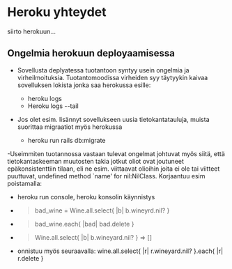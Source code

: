 # Heroku yhteydet
siirto herokuun...

## Ongelmia herokuun deployaamisessa

- Sovellusta deplyatessa tuotantoon syntyy usein ongelmia ja virheilmoituksia.  Tuotantomoodissa virheiden syy täytyykin kaivaa
sovelluksen lokista jonka saa herokussa esille:

  - heroku logs 
  - Heroku logs --tail

- Jos olet esim. lisännyt sovellukseen uusia tietokantatauluja, muista suorittaa migraatiot myös herokussa
    - heroku run rails db:migrate
    
-Useimmiten tuotannossa vastaan tulevat ongelmat johtuvat myös siitä, että tietokantaskeeman muutosten takia jotkut oliot ovat joutuneet epäkonsistenttiin tilaan, eli ne esim. viittaavat olioihin joita ei ole tai viitteet puuttuvat, 
undefined method `name' for nil:NilClass. Korjaantuu esim poistamalla:

  - heroku run console,  heroku konsolin käynnistys
  - >bad_wine =  Wine.all.select{ |b| b.wineyrd.nil? }
  - >bad_wine.each{ |bad| bad.delete }
  - >Wine.all.select{ |b| b.wineyard.nil? }
=> []
  - onnistuu myös seuraavalla: wine.all.select{ |r| r.wineyard.nil? }.each{ |r| r.delete }
